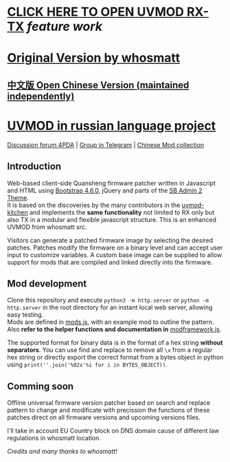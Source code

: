 # [CLICK HERE TO OPEN UVMOD RX-TX](https://re3con.github.io/uvmod/) *feature work*
# [Original Version by whosmatt](https://github.com/whosmatt/uvmod)
## [中文版 Open Chinese Version (maintained independently)](https://uvmod.xanyi.eu.org/)
# [UVMOD in russian language project](https://uvmod.valek.net.ru/)

[Discussion forum 4PDA](https://4pda.to/forum/index.php?showtopic=1071343&st=0) | [Group in Telegram](https://t.me/uv_k5/34434) | [Chinese Mod collection](https://www.zhihu.com/people/troilusxi)

## Introduction

Web-based client-side Quansheng firmware patcher written in Javascript and HTML using [Bootstrap 4.6.0](https://getbootstrap.com/docs/4.6/getting-started/introduction/), jQuery and parts of the [SB Admin 2 Theme](https://startbootstrap.com/theme/sb-admin-2).  
It is based on the discoveries by the many contributors in the [uvmod-kitchen](https://github.com/amnemonic/Quansheng_UV-K5_Firmware/tree/main/uvmod_kitchen) and implements the **same functionality** not limited to RX only but also TX in a modular and flexible javascript structure. This is an enhanced UVMOD from whosmatt src.

Visitors can generate a patched firmware image by selecting the desired patches. Patches modify the firmware on a binary level and can accept user input to customize variables. A custom base image can be supplied to allow support for mods that are compiled and linked directly into the firmware. 

## Mod development

Clone this repository and execute `python3 -m http.server` or `python -m http.server` in the root directory for an instant local web server, allowing easy testing.  
Mods are defined in [mods.js](mods.js), with an example mod to outline the pattern.  
Also __refer to the helper functions and documentation in__ [modframework.js](js/modframework.js).  

The supported format for binary data is in the format of a hex string __without separators__. You can use find and replace to remove all `\x` from a regular hex string or directly export the correct format from a bytes object in python using `print(''.join('%02x'%i for i in BYTES_OBJECT))`.

## **Comming soon** 
Offline universal firmware version patcher
based on search and replace pattern to change and modificate with precission the functions of these patches direct on all firmware versions and upcoming versions files.<br>

I'll take in account EU Country block on DNS domain cause of different law regulations in whosmatt location. 

*Credits and many thanks to whosmatt!*
